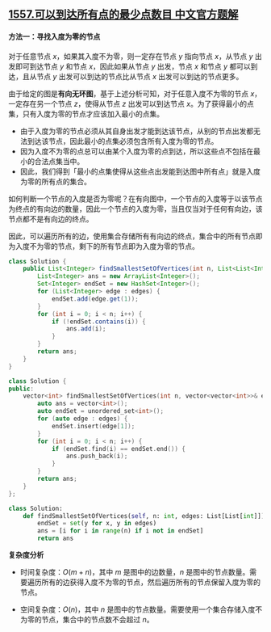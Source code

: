 ## [1557.可以到达所有点的最少点数目 中文官方题解](https://leetcode.cn/problems/minimum-number-of-vertices-to-reach-all-nodes/solutions/100000/ke-yi-dao-da-suo-you-dian-de-zui-shao-dian-shu-m-2)

#### 方法一：寻找入度为零的节点

对于任意节点 $x$，如果其入度不为零，则一定存在节点 $y$ 指向节点 $x$，从节点 $y$ 出发即可到达节点 $y$ 和节点 $x$，因此如果从节点 $y$ 出发，节点 $x$ 和节点 $y$ 都可以到达，且从节点 $y$ 出发可以到达的节点比从节点 $x$ 出发可以到达的节点更多。

由于给定的图是**有向无环图**，基于上述分析可知，对于任意入度不为零的节点 $x$，一定存在另一个节点 $z$，使得从节点 $z$ 出发可以到达节点 $x$。为了获得最小的点集，只有入度为零的节点才应该加入最小的点集。

+ 由于入度为零的节点必须从其自身出发才能到达该节点，从别的节点出发都无法到达该节点，因此最小的点集必须包含所有入度为零的节点。
+ 因为入度不为零的点总可以由某个入度为零的点到达，所以这些点不包括在最小的合法点集当中。
+ 因此，我们得到「最小的点集使得从这些点出发能到达图中所有点」就是入度为零的所有点的集合。

如何判断一个节点的入度是否为零呢？在有向图中，一个节点的入度等于以该节点为终点的有向边的数量，因此一个节点的入度为零，当且仅当对于任何有向边，该节点都不是有向边的终点。

因此，可以遍历所有的边，使用集合存储所有有向边的终点，集合中的所有节点即为入度不为零的节点，剩下的所有节点即为入度为零的节点。

```Java [sol1-Java]
class Solution {
    public List<Integer> findSmallestSetOfVertices(int n, List<List<Integer>> edges) {
        List<Integer> ans = new ArrayList<Integer>();
        Set<Integer> endSet = new HashSet<Integer>();
        for (List<Integer> edge : edges) {
            endSet.add(edge.get(1));
        }
        for (int i = 0; i < n; i++) {
            if (!endSet.contains(i)) {
                ans.add(i);
            }
        }
        return ans;
    }
}
```

```cpp [sol1-C++]
class Solution {
public:
    vector<int> findSmallestSetOfVertices(int n, vector<vector<int>>& edges) {
        auto ans = vector<int>();
        auto endSet = unordered_set<int>();
        for (auto edge : edges) {
            endSet.insert(edge[1]);
        }
        for (int i = 0; i < n; i++) {
            if (endSet.find(i) == endSet.end()) {
                ans.push_back(i);
            }
        }
        return ans;
    }
};
```

```Python [sol1-Python3]
class Solution:
    def findSmallestSetOfVertices(self, n: int, edges: List[List[int]]) -> List[int]:
        endSet = set(y for x, y in edges)
        ans = [i for i in range(n) if i not in endSet]
        return ans
```

**复杂度分析**

- 时间复杂度：$O(m+n)$，其中 $m$ 是图中的边数量，$n$ 是图中的节点数量。需要遍历所有的边获得入度不为零的节点，然后遍历所有的节点保留入度为零的节点。

- 空间复杂度：$O(n)$，其中 $n$ 是图中的节点数量。需要使用一个集合存储入度不为零的节点，集合中的节点数不会超过 $n$。